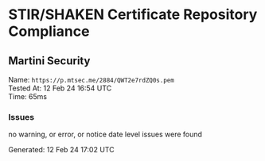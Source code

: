 # STIR/SHAKEN Certificate Repository Compliance

## Martini Security

Name: `https://p.mtsec.me/2884/QWT2e7rdZQ0s.pem`\
Tested At: 12 Feb 24 16:54 UTC\
Time: 65ms

### Issues

no warning, or error, or notice date level issues were found

Generated: 12 Feb 24 17:02 UTC